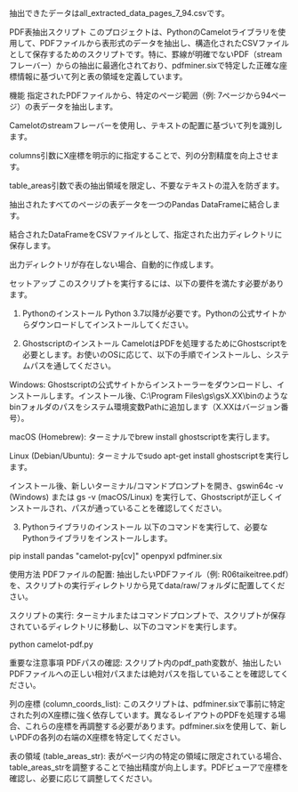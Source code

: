 抽出できたデータはall_extracted_data_pages_7_94.csvです。

PDF表抽出スクリプト
このプロジェクトは、PythonのCamelotライブラリを使用して、PDFファイルから表形式のデータを抽出し、構造化されたCSVファイルとして保存するためのスクリプトです。特に、罫線が明確でないPDF（streamフレーバー）からの抽出に最適化されており、pdfminer.sixで特定した正確な座標情報に基づいて列と表の領域を定義しています。

機能
指定されたPDFファイルから、特定のページ範囲（例: 7ページから94ページ）の表データを抽出します。

Camelotのstreamフレーバーを使用し、テキストの配置に基づいて列を識別します。

columns引数にX座標を明示的に指定することで、列の分割精度を向上させます。

table_areas引数で表の抽出領域を限定し、不要なテキストの混入を防ぎます。

抽出されたすべてのページの表データを一つのPandas DataFrameに結合します。

結合されたDataFrameをCSVファイルとして、指定された出力ディレクトリに保存します。

出力ディレクトリが存在しない場合、自動的に作成します。

セットアップ
このスクリプトを実行するには、以下の要件を満たす必要があります。

1. Pythonのインストール
Python 3.7以降が必要です。Pythonの公式サイトからダウンロードしてインストールしてください。

2. Ghostscriptのインストール
CamelotはPDFを処理するためにGhostscriptを必要とします。お使いのOSに応じて、以下の手順でインストールし、システムパスを通してください。

Windows: Ghostscriptの公式サイトからインストーラーをダウンロードし、インストールします。インストール後、C:\Program Files\gs\gsX.XX\binのようなbinフォルダのパスをシステム環境変数Pathに追加します（X.XXはバージョン番号）。

macOS (Homebrew): ターミナルでbrew install ghostscriptを実行します。

Linux (Debian/Ubuntu): ターミナルでsudo apt-get install ghostscriptを実行します。

インストール後、新しいターミナル/コマンドプロンプトを開き、gswin64c -v (Windows) または gs -v (macOS/Linux) を実行して、Ghostscriptが正しくインストールされ、パスが通っていることを確認してください。

3. Pythonライブラリのインストール
以下のコマンドを実行して、必要なPythonライブラリをインストールします。

pip install pandas "camelot-py[cv]" openpyxl pdfminer.six

使用方法
PDFファイルの配置:
抽出したいPDFファイル（例: R06taikeitree.pdf）を、スクリプトの実行ディレクトリから見てdata/raw/フォルダに配置してください。

スクリプトの実行:
ターミナルまたはコマンドプロンプトで、スクリプトが保存されているディレクトリに移動し、以下のコマンドを実行します。

python camelot-pdf.py

重要な注意事項
PDFパスの確認: スクリプト内のpdf_path変数が、抽出したいPDFファイルへの正しい相対パスまたは絶対パスを指していることを確認してください。

列の座標 (column_coords_list): このスクリプトは、pdfminer.sixで事前に特定された列のX座標に強く依存しています。異なるレイアウトのPDFを処理する場合、これらの座標を再調整する必要があります。pdfminer.sixを使用して、新しいPDFの各列の右端のX座標を特定してください。

表の領域 (table_areas_str): 表がページ内の特定の領域に限定されている場合、table_areas_strを調整することで抽出精度が向上します。PDFビューアで座標を確認し、必要に応じて調整してください。
